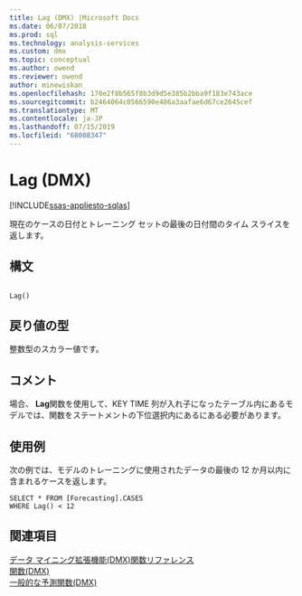 ```yaml
---
title: Lag (DMX) |Microsoft Docs
ms.date: 06/07/2018
ms.prod: sql
ms.technology: analysis-services
ms.custom: dmx
ms.topic: conceptual
ms.author: owend
ms.reviewer: owend
author: minewiskan
ms.openlocfilehash: 170e2f8b565f8b3d9d5e385b2bba9f183e743ace
ms.sourcegitcommit: b2464064c0566590e486a3aafae6d67ce2645cef
ms.translationtype: MT
ms.contentlocale: ja-JP
ms.lasthandoff: 07/15/2019
ms.locfileid: "68008347"
---
```

# <a name="lag-dmx"></a>Lag (DMX)
[!INCLUDE[ssas-appliesto-sqlas](../includes/ssas-appliesto-sqlas.md)]

  現在のケースの日付とトレーニング セットの最後の日付間のタイム スライスを返します。  
  
## <a name="syntax"></a>構文  
  
```  
  
Lag()  
```  
  
## <a name="return-type"></a>戻り値の型  
 整数型のスカラー値です。  
  
## <a name="remarks"></a>コメント  
 場合、 **Lag**関数を使用して、KEY TIME 列が入れ子になったテーブル内にあるモデルでは、関数をステートメントの下位選択内にあるにある必要があります。  
  
## <a name="examples"></a>使用例  
 次の例では、モデルのトレーニングに使用されたデータの最後の 12 か月以内に含まれるケースを返します。  
  
```  
SELECT * FROM [Forecasting].CASES  
WHERE Lag() < 12  
```  
  
## <a name="see-also"></a>関連項目  
 [データ マイニング拡張機能&#40;DMX&#41;関数リファレンス](../dmx/data-mining-extensions-dmx-function-reference.md)   
 [関数&#40;DMX&#41;](../dmx/functions-dmx.md)   
 [一般的な予測関数&#40;DMX&#41;](../dmx/general-prediction-functions-dmx.md)  
  
  
